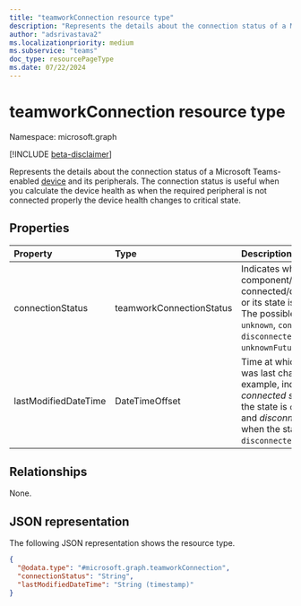 ```yaml
---
title: "teamworkConnection resource type"
description: "Represents the details about the connection status of a Microsoft Teams-enabled device and its peripherals."
author: "adsrivastava2"
ms.localizationpriority: medium
ms.subservice: "teams"
doc_type: resourcePageType
ms.date: 07/22/2024
---
```


# teamworkConnection resource type

Namespace: microsoft.graph

[!INCLUDE [beta-disclaimer](../../includes/beta-disclaimer.md)]

Represents the details about the connection status of a Microsoft Teams-enabled [device](../resources/teamworkdevice.md) and its peripherals.
The connection status is useful when you calculate the device health as when the required peripheral is not connected properly the device health changes to critical state.

## Properties
|Property|Type|Description|
|:---|:---|:---|
|connectionStatus|teamworkConnectionStatus|Indicates whether a component/peripheral is connected/disconnected or its state is unknown. The possible values are: `unknown`, `connected`, `disconnected`, `unknownFutureValue`.|
|lastModifiedDateTime|DateTimeOffset|Time at which the state was last changed. For example, indicates _connected since_ when the state is `connected` and _disconnected since_ when the state is `disconnected`.|


## Relationships
None.

## JSON representation
The following JSON representation shows the resource type.
<!-- {
  "blockType": "resource",
  "@odata.type": "microsoft.graph.teamworkConnection"
}
-->
``` json
{
  "@odata.type": "#microsoft.graph.teamworkConnection",
  "connectionStatus": "String",
  "lastModifiedDateTime": "String (timestamp)"
}
```

